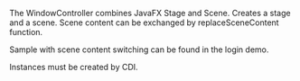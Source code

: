The WindowController combines JavaFX Stage and Scene.
Creates a stage and a scene. Scene content can be exchanged by replaceSceneContent function.

Sample with scene content switching can be found in the login demo.

Instances must be created by CDI.